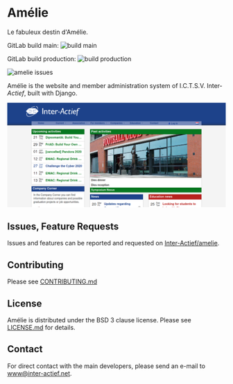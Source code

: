 # Amélie
Le fabuleux destin d'Amélie.

GitLab build main: ![build main](https://gitlab.ia.utwente.nl/WWW/amelie-gh/badges/main/pipeline.svg)

GitLab build production: ![build production](https://gitlab.ia.utwente.nl/WWW/amelie-gh/badges/production/pipeline.svg)

![amelie issues](https://img.shields.io/github/issues/Inter-Actief/amelie?label=Amélie%20Issues)

Amélie is the website and member administration system of I.C.T.S.V. Inter-*Actief*, built with Django.

![screenshot](./.github/readme-images/screenshot.png)

## Issues, Feature Requests
Issues and features can be reported and requested on [Inter-Actief/amelie](https://github.com/Inter-Actief/amelie/issues).

## Contributing
Please see [CONTRIBUTING.md](./CONTRIBUTING.md)

## License
Amélie is distributed under the BSD 3 clause license.
Please see [LICENSE.md](./LICENSE.md) for details.

## Contact
For direct contact with the main developers, please send an e-mail to [www@inter-actief.net](mailto:www@inter-actief.net).
